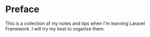 # Preface

This is a collection of my notes and tips when I'm learning Laravel Framework. I will try my best to organize them. 

